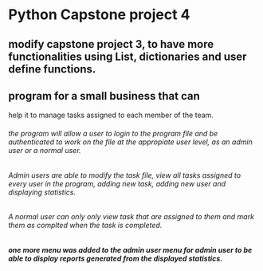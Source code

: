 # Python Capstone project 4
## modify capstone project 3, to have more functionalities using List, dictionaries and user define functions.

## program for a small business that can
help it to manage tasks assigned to each member of the team.

###### the program will allow a user to login to the program file and  be authenticated to work on the file at the appropiate user level, as an admin user or a normal user.
###### Admin users are able to modify the task file, view all tasks assigned to every user in the program, adding new task, adding new user and displaying statistics.
###### A normal user can only only view task that are assigned to them and mark them as complted when the task is completed.

##### one more menu was added to the admin user menu for admin user to be able to display reports generated from the displayed statistics.